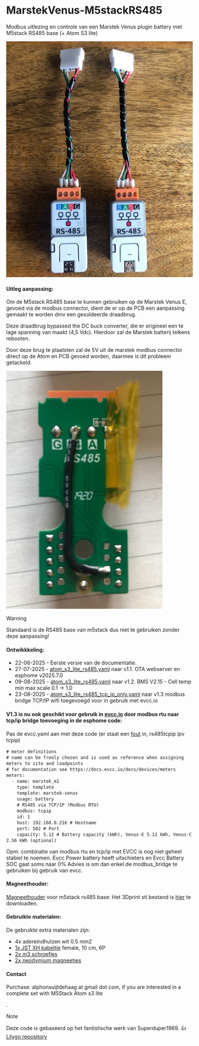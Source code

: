 # MarstekVenus-M5stackRS485
Modbus uitlezing en controle van een Marstek Venus plugin battery met M5stack RS485 base (+ Atom S3 lite)


![image](https://github.com/fonske/MarstekVenus-M5stackRS485/blob/main/photos/m5stack_RS485_base_Atom_S3_lite.jpg)

#### Uitleg aanpassing:
Om de M5stack RS485 base te kunnen gebruiken op de Marstek Venus E, gevoed via de modbus connector, dient de er op de PCB een aanpassing gemaakt te worden dmv een gesoldeerde draadbrug.

Deze draadbrug bypassed the DC buck converter, die er origineel een te lage spanning van maakt (4,5 Vdc). Hierdoor zal de Marstek batterij telkens rebooten.

Door deze brug te plaatsten zal de 5V uit de marstek modbus connector direct op de Atom en PCB gevoed worden, daarmee is dit probleem getackeld.

![image](https://github.com/fonske/MarstekVenus-M5stackRS485/blob/main/photos/modify_pcb_for_5v.jpg)

> [!WARNING]
> Standaard is de RS485 base van m5stack dus niet te gebruiken zonder deze aanpassing!


#### Ontwikkkeling:
* 22-06-2025 - Eerste versie van de documentatie.
* 27-07-2025 - [atom_s3_lite_rs485.yaml](https://github.com/fonske/MarstekVenus-M5stackRS485/blob/main/esphome/atom_s3_lite_rs485.yaml) naar v1.1. OTA webserver en esphome v2025.7.0
* 09-08-2025 - [atom_s3_lite_rs485.yaml](https://github.com/fonske/MarstekVenus-M5stackRS485/blob/main/esphome/atom_s3_lite_rs485.yaml) naar v1.2. BMS V2.15 - Cell temp min max scale 0.1 -> 1.0
* 23-08-2025 - [atom_s3_lite_rs485_tcp_ip_only.yaml](https://github.com/fonske/MarstekVenus-M5stackRS485/blob/main/esphome/atom_s3_lite_rs485_tcp_ip_only.yaml) naar v1.3 modbus bridge TCP/IP wifi toegevoegd voor in gebruik met evcc.io

#### V1.3 is nu ook geschikt voor gebruik in [evcc.io](https://docs.evcc.io/en/docs/installation/home-assistant) door modbus rtu naar tcp/ip bridge toevoeging in de esphome code:
Pas de evcc.yaml aan met deze code (er staat een [fout](https://docs.evcc.io/en/docs/devices/meters#marstek-venus-battery-storage) in, rs485tcpip ipv tcpip)
```console
# meter definitions
# name can be freely chosen and is used as reference when assigning meters to site and loadpoints
# for documentation see https://docs.evcc.io/docs/devices/meters
meters:
  - name: marstek_m1
    type: template
    template: marstek-venus
    usage: battery
    # RS485 via TCP/IP (Modbus RTU)
    modbus: tcpip
    id: 1
    host: 192.168.0.216 # Hostname
    port: 502 # Port
    capacity: 5.12 # Battery capacity (kWh), Venus-E 5.12 kWh, Venus-C 2.56 kWh (optional)
```
Opm: combinatie van modbus rtu en tcp/ip met EVCC is nog niet geheel stabiel te noemen. Evcc Power battery heeft uitschieters en Evcc Battery SOC gaat soms naar 0%
Advies is om dan enkel de modbus_bridge te gebruiken bij gebruik van evcc.

#### Magneethouder:
[Magneethouder](https://github.com/fonske/MarstekVenus-M5stackRS485/blob/main/photos/magnet_holder.jpg) voor m5stack rs485 base:
Het 3Dprint stl bestand is [hier](https://github.com/fonske/MarstekVenus-M5stackRS485/blob/main/3d_print/base_485_magnet_m5_marstek.stl) te downloaden.

#### Gebruikte materialen:
De gebruikte extra materialen zijn:
- 4x adereindhulzen wit 0.5 mm2
- [1x JST XH kabeltje](https://www.aliexpress.com/item/1005005811950799.html)  female, 10 cm, 6P
- [2x m3 schroefjes](https://www.tinytronics.nl/nl/gereedschap-en-montage/installatie-en-montagemateriaal/bouten/bout-m3-5mm-draad-100-stuks)
- [2x neodymium magneetjes](https://www.tinytronics.nl/nl/gereedschap-en-montage/installatie-en-montagemateriaal/magneten/xmp-neodymium-magneet-10x2mm-n35)

#### Contact
Purchase: alphonsuijtdehaag at gmail dot com, if you are interested in a complete set with M5Stack Atom s3 lite

.
> [!NOTE]
> Deze code is gebaseerd op het fantistische werk van Superduper1969. :+1:
> [Lilygo repository](https://github.com/fonske/MarstekVenus-LilygoRS485/tree/main?tab=readme-ov-file)

